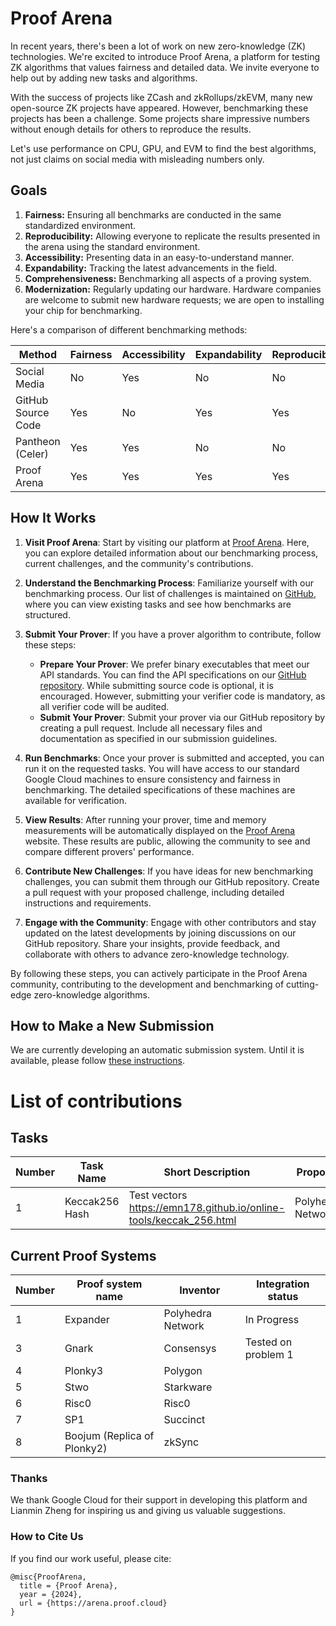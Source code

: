 # Proof Arena
In recent years, there's been a lot of work on new zero-knowledge (ZK) technologies. We're excited to introduce Proof Arena, a platform for testing ZK algorithms that values fairness and detailed data. We invite everyone to help out by adding new tasks and algorithms. 

With the success of projects like ZCash and zkRollups/zkEVM, many new open-source ZK projects have appeared. However, benchmarking these projects has been a challenge. Some projects share impressive numbers without enough details for others to reproduce the results.

Let's use performance on CPU, GPU, and EVM to find the best algorithms, not just claims on social media with misleading numbers only.

## Goals
1. **Fairness:** Ensuring all benchmarks are conducted in the same standardized environment.
2. **Reproducibility:** Allowing everyone to replicate the results presented in the arena using the standard environment.
3. **Accessibility:** Presenting data in an easy-to-understand manner.
4. **Expandability:** Tracking the latest advancements in the field.
5. **Comprehensiveness:** Benchmarking all aspects of a proving system.
6. **Modernization:** Regularly updating our hardware. Hardware companies are welcome to submit new hardware requests; we are open to installing your chip for benchmarking.

Here's a comparison of different benchmarking methods:

| Method             | Fairness | Accessibility | Expandability | Reproducibility | Modernization | Comprehensiveness |
| ------------------ | -------- | ------------- | ------------- | --------------- | ------------- | ----------------- |
| Social Media       | No       | Yes           | No            | No              | No            | No                |
| GitHub Source Code | Yes      | No            | Yes           | Yes             | No            | Yes               |
| Pantheon (Celer)   | Yes      | Yes           | No            | No              | No            | Yes               |
| Proof Arena        | Yes      | Yes           | Yes           | Yes             | Yes           | Yes               |

## How It Works

1. **Visit Proof Arena**: Start by visiting our platform at [Proof Arena](https://arena.proof.cloud). Here, you can explore detailed information about our benchmarking process, current challenges, and the community's contributions.

2. **Understand the Benchmarking Process**: Familiarize yourself with our benchmarking process. Our list of challenges is maintained on [GitHub](https://github.com/PolyhedraZK/proof-arena), where you can view existing tasks and see how benchmarks are structured.

3. **Submit Your Prover**: If you have a prover algorithm to contribute, follow these steps:
   - **Prepare Your Prover**: We prefer binary executables that meet our API standards. You can find the API specifications on our [GitHub repository](https://github.com/PolyhedraZK/proof-arena). While submitting source code is optional, it is encouraged. However, submitting your verifier code is mandatory, as all verifier code will be audited.
   - **Submit Your Prover**: Submit your prover via our GitHub repository by creating a pull request. Include all necessary files and documentation as specified in our submission guidelines.

4. **Run Benchmarks**: Once your prover is submitted and accepted, you can run it on the requested tasks. You will have access to our standard Google Cloud machines to ensure consistency and fairness in benchmarking. The detailed specifications of these machines are available for verification.

5. **View Results**: After running your prover, time and memory measurements will be automatically displayed on the [Proof Arena](https://arena.proof.cloud) website. These results are public, allowing the community to see and compare different provers' performance.

6. **Contribute New Challenges**: If you have ideas for new benchmarking challenges, you can submit them through our GitHub repository. Create a pull request with your proposed challenge, including detailed instructions and requirements.

7. **Engage with the Community**: Engage with other contributors and stay updated on the latest developments by joining discussions on our GitHub repository. Share your insights, provide feedback, and collaborate with others to advance zero-knowledge technology.

By following these steps, you can actively participate in the Proof Arena community, contributing to the development and benchmarking of cutting-edge zero-knowledge algorithms.


## How to Make a New Submission
We are currently developing an automatic submission system. Until it is available, please follow [these instructions](https://github.com/PolyhedraZK/proof-arena/blob/main/docs/how_to_contribute.md).

# List of contributions

## Tasks
| Number | Task Name      | Short Description                                                  | Proposer          | Status | Link |
| ------ | -------------- | ------------------------------------------------------------------ | ----------------- | ------ | ---- |
| 1      | Keccak256 Hash | Test vectors https://emn178.github.io/online-tools/keccak_256.html | Polyhedra Network | Draft  |      |



## Current Proof Systems

| Number | Proof system name           | Inventor          | Integration status  |
| ------ | --------------------------- | ----------------- | ------------------- |
| 1      | Expander                    | Polyhedra Network | In Progress         |
| 3      | Gnark                       | Consensys         | Tested on problem 1 |
| 4      | Plonky3                     | Polygon           |                     |
| 5      | Stwo                        | Starkware         |                     |
| 6      | Risc0                       | Risc0             |                     |
| 7      | SP1                         | Succinct          |                     |
| 8      | Boojum (Replica of Plonky2) | zkSync            |                     |


### Thanks

We thank Google Cloud for their support in developing this platform and Lianmin Zheng for inspiring us and giving us valuable suggestions.

### How to Cite Us

If you find our work useful, please cite:
```
@misc{ProofArena,
  title = {Proof Arena},
  year = {2024},
  url = {https://arena.proof.cloud}
}
```